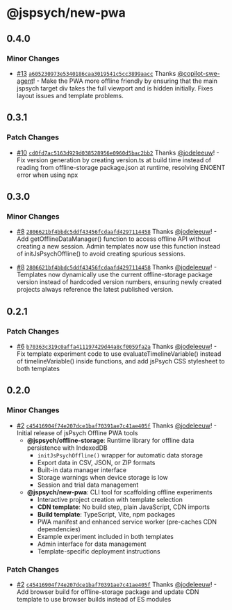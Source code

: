 # @jspsych/new-pwa

## 0.4.0

### Minor Changes

- [#13](https://github.com/jspsych/offline-pwa/pull/13) [`a605230973e5340186caa3019541c5cc3899aacc`](https://github.com/jspsych/offline-pwa/commit/a605230973e5340186caa3019541c5cc3899aacc) Thanks [@copilot-swe-agent](https://github.com/apps/copilot-swe-agent)! - Make the PWA more offline friendly by ensuring that the main jspsych target div takes the full viewport and is hidden initially. Fixes layout issues and template problems.

## 0.3.1

### Patch Changes

- [#10](https://github.com/jspsych/offline-pwa/pull/10) [`cd0fd7ac5163d929d038528956e0960d5bac2bb2`](https://github.com/jspsych/offline-pwa/commit/cd0fd7ac5163d929d038528956e0960d5bac2bb2) Thanks [@jodeleeuw](https://github.com/jodeleeuw)! - Fix version generation by creating version.ts at build time instead of reading from offline-storage package.json at runtime, resolving ENOENT error when using npx

## 0.3.0

### Minor Changes

- [#8](https://github.com/jspsych/offline-pwa/pull/8) [`2806621bf4bbdc5ddf43456fcdaafd4297114458`](https://github.com/jspsych/offline-pwa/commit/2806621bf4bbdc5ddf43456fcdaafd4297114458) Thanks [@jodeleeuw](https://github.com/jodeleeuw)! - Add getOfflineDataManager() function to access offline API without creating a new session. Admin templates now use this function instead of initJsPsychOffline() to avoid creating spurious sessions.

- [#8](https://github.com/jspsych/offline-pwa/pull/8) [`2806621bf4bbdc5ddf43456fcdaafd4297114458`](https://github.com/jspsych/offline-pwa/commit/2806621bf4bbdc5ddf43456fcdaafd4297114458) Thanks [@jodeleeuw](https://github.com/jodeleeuw)! - Templates now dynamically use the current offline-storage package version instead of hardcoded version numbers, ensuring newly created projects always reference the latest published version.

## 0.2.1

### Patch Changes

- [#6](https://github.com/jspsych/offline-pwa/pull/6) [`b70363c319c0affa411197429d44a8cf0059fa2a`](https://github.com/jspsych/offline-pwa/commit/b70363c319c0affa411197429d44a8cf0059fa2a) Thanks [@jodeleeuw](https://github.com/jodeleeuw)! - Fix template experiment code to use evaluateTimelineVariable() instead of timelineVariable() inside functions, and add jsPsych CSS stylesheet to both templates

## 0.2.0

### Minor Changes

- [#2](https://github.com/jspsych/offline-pwa/pull/2) [`c45416904f74e207dce1baf70391ae7c41ae405f`](https://github.com/jspsych/offline-pwa/commit/c45416904f74e207dce1baf70391ae7c41ae405f) Thanks [@jodeleeuw](https://github.com/jodeleeuw)! - Initial release of jsPsych Offline PWA tools
  - **@jspsych/offline-storage**: Runtime library for offline data persistence with IndexedDB
    - `initJsPsychOffline()` wrapper for automatic data storage
    - Export data in CSV, JSON, or ZIP formats
    - Built-in data manager interface
    - Storage warnings when device storage is low
    - Session and trial data management
  - **@jspsych/new-pwa**: CLI tool for scaffolding offline experiments
    - Interactive project creation with template selection
    - **CDN template**: No build step, plain JavaScript, CDN imports
    - **Build template**: TypeScript, Vite, npm packages
    - PWA manifest and enhanced service worker (pre-caches CDN dependencies)
    - Example experiment included in both templates
    - Admin interface for data management
    - Template-specific deployment instructions

### Patch Changes

- [#2](https://github.com/jspsych/offline-pwa/pull/2) [`c45416904f74e207dce1baf70391ae7c41ae405f`](https://github.com/jspsych/offline-pwa/commit/c45416904f74e207dce1baf70391ae7c41ae405f) Thanks [@jodeleeuw](https://github.com/jodeleeuw)! - Add browser build for offline-storage package and update CDN template to use browser builds instead of ES modules
